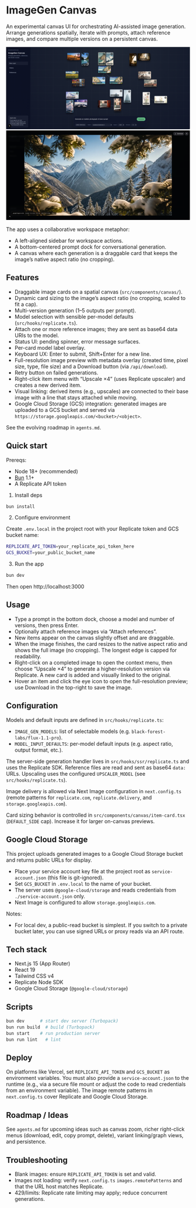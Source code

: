 # ImageGen Canvas

An experimental canvas UI for orchestrating AI-assisted image generation. Arrange generations spatially, iterate with prompts, attach reference images, and compare multiple versions on a persistent canvas.

![ImageGen Canvas screenshot](images/screenshot2.png)
![ImageGen Canvas screenshot 2](images/screenshot1.png)

The app uses a collaborative workspace metaphor:

- A left-aligned sidebar for workspace actions.
- A bottom-centered prompt dock for conversational generation.
- A canvas where each generation is a draggable card that keeps the image’s native aspect ratio (no cropping).

## Features

- Draggable image cards on a spatial canvas (`src/components/canvas/`).
- Dynamic card sizing to the image’s aspect ratio (no cropping, scaled to fit a cap).
- Multi-version generation (1–5 outputs per prompt).
- Model selection with sensible per-model defaults (`src/hooks/replicate.ts`).
- Attach one or more reference images; they are sent as base64 data URIs to the model.
- Status UI: pending spinner, error message surfaces.
- Per-card model label overlay.
- Keyboard UX: Enter to submit, Shift+Enter for a new line.
- Full-resolution image preview with metadata overlay (created time, pixel size, type, file size) and a Download button (via `/api/download`).
- Retry button on failed generations.
- Right-click item menu with “Upscale ×4” (uses Replicate upscaler) and creates a new derived item.
- Visual linking: derived items (e.g., upscales) are connected to their base image with a line that stays attached while moving.
- Google Cloud Storage (GCS) integration: generated images are uploaded to a GCS bucket and served via `https://storage.googleapis.com/<bucket>/<object>`.

See the evolving roadmap in `agents.md`.

## Quick start

Prereqs:

- Node 18+ (recommended)
- [Bun](https://bun.sh) 1.1+
- A Replicate API token

1. Install deps

```bash
bun install
```

2. Configure environment

Create `.env.local` in the project root with your Replicate token and GCS bucket name:

```bash
REPLICATE_API_TOKEN=your_replicate_api_token_here
GCS_BUCKET=your_public_bucket_name
```

3. Run the app

```bash
bun dev
```

Then open http://localhost:3000

## Usage

- Type a prompt in the bottom dock, choose a model and number of versions, then press Enter.
- Optionally attach reference images via “Attach references”.
- New items appear on the canvas slightly offset and are draggable.
- When the image finishes, the card resizes to the native aspect ratio and shows the full image (no cropping). The longest edge is capped for readability.
- Right-click on a completed image to open the context menu, then choose “Upscale ×4” to generate a higher-resolution version via Replicate. A new card is added and visually linked to the original.
- Hover an item and click the eye icon to open the full-resolution preview; use Download in the top-right to save the image.

## Configuration

Models and default inputs are defined in `src/hooks/replicate.ts`:

- `IMAGE_GEN_MODELS`: list of selectable models (e.g. `black-forest-labs/flux-1.1-pro`).
- `MODEL_INPUT_DEFAULTS`: per-model default inputs (e.g. aspect ratio, output format, etc.).

The server-side generation handler lives in `src/hooks/ssr/replicate.ts` and uses the Replicate SDK. Reference files are read and sent as base64 `data:` URLs. Upscaling uses the configured `UPSCALER_MODEL` (see `src/hooks/replicate.ts`).

Image delivery is allowed via Next Image configuration in `next.config.ts` (remote patterns for `replicate.com`, `replicate.delivery`, and `storage.googleapis.com`).

Card sizing behavior is controlled in `src/components/canvas/item-card.tsx` (`DEFAULT_SIDE` cap). Increase it for larger on-canvas previews.

## Google Cloud Storage

This project uploads generated images to a Google Cloud Storage bucket and returns public URLs for display.

- Place your service account key file at the project root as `service-account.json` (this file is git-ignored).
- Set `GCS_BUCKET` in `.env.local` to the name of your bucket.
- The server uses `@google-cloud/storage` and reads credentials from `./service-account.json` only.
- Next Image is configured to allow `storage.googleapis.com`.

Notes:

- For local dev, a public-read bucket is simplest. If you switch to a private bucket later, you can use signed URLs or proxy reads via an API route.

## Tech stack

- Next.js 15 (App Router)
- React 19
- Tailwind CSS v4
- Replicate Node SDK
- Google Cloud Storage (`@google-cloud/storage`)

## Scripts

```bash
bun dev      # start dev server (Turbopack)
bun run build  # build (Turbopack)
bun start    # run production server
bun run lint   # lint
```

## Deploy

On platforms like Vercel, set `REPLICATE_API_TOKEN` and `GCS_BUCKET` as environment variables. You must also provide a `service-account.json` to the runtime (e.g., via a secure file mount or adjust the code to read credentials from an environment variable). The image remote patterns in `next.config.ts` cover Replicate and Google Cloud Storage.

## Roadmap / Ideas

See `agents.md` for upcoming ideas such as canvas zoom, richer right-click menus (download, edit, copy prompt, delete), variant linking/graph views, and persistence.

## Troubleshooting

- Blank images: ensure `REPLICATE_API_TOKEN` is set and valid.
- Images not loading: verify `next.config.ts` `images.remotePatterns` and that the URL host matches Replicate.
- 429/limits: Replicate rate limiting may apply; reduce concurrent generations.
